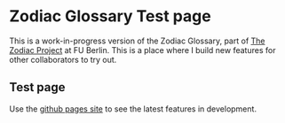 # Zodiac Glossary Test page

This is a work-in-progress version of the Zodiac Glossary, part of [The Zodiac Project](https://www.geschkult.fu-berlin.de/en/e/zodiac/index.html) at FU Berlin.
This is a place where I build new features for other collaborators to try out.

## Test page

Use the [github pages site](https://christiancasey.github.io/zodiac/) to see the latest features in development.
